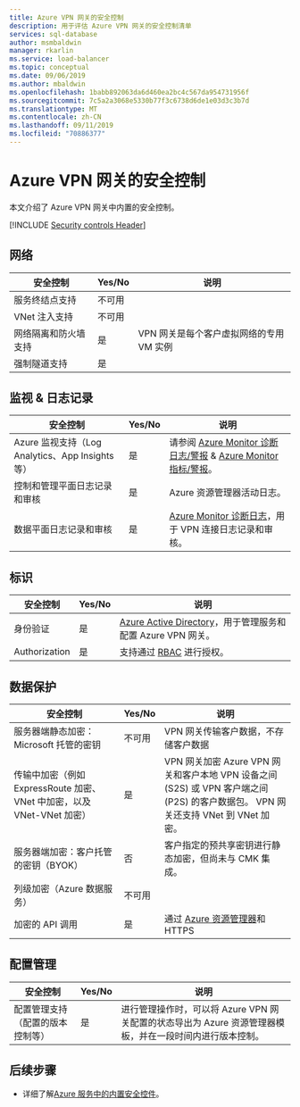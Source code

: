 ```yaml
---
title: Azure VPN 网关的安全控制
description: 用于评估 Azure VPN 网关的安全控制清单
services: sql-database
author: msmbaldwin
manager: rkarlin
ms.service: load-balancer
ms.topic: conceptual
ms.date: 09/06/2019
ms.author: mbaldwin
ms.openlocfilehash: 1babb892063da6d460ea2bc4c567da954731956f
ms.sourcegitcommit: 7c5a2a3068e5330b77f3c6738d6de1e03d3c3b7d
ms.translationtype: MT
ms.contentlocale: zh-CN
ms.lasthandoff: 09/11/2019
ms.locfileid: "70886377"
---
```

# <a name="security-controls-for-azure-vpn-gateway"></a>Azure VPN 网关的安全控制

本文介绍了 Azure VPN 网关中内置的安全控制。

[!INCLUDE [Security controls Header](../../includes/security-controls-header.md)]

## <a name="network"></a>网络

| 安全控制 | Yes/No | 说明 |
|---|---|--|
| 服务终结点支持| 不可用 | |
| VNet 注入支持| 不可用 | |
| 网络隔离和防火墙支持| 是 | VPN 网关是每个客户虚拟网络的专用 VM 实例  |
| 强制隧道支持| 是 |  |

## <a name="monitoring--logging"></a>监视 & 日志记录

| 安全控制 | Yes/No | 说明|
|---|---|--|
| Azure 监视支持（Log Analytics、App Insights 等）| 是 | 请参阅 [Azure Monitor 诊断日志/警报](vpn-gateway-howto-setup-alerts-virtual-network-gateway-log.md) & [Azure Monitor 指标/警报](vpn-gateway-howto-setup-alerts-virtual-network-gateway-metric.md)。  |
| 控制和管理平面日志记录和审核| 是 | Azure 资源管理器活动日志。 |
| 数据平面日志记录和审核 | 是 | [Azure Monitor 诊断日志](../azure-resource-manager/resource-group-audit.md)，用于 VPN 连接日志记录和审核。 |

## <a name="identity"></a>标识

| 安全控制 | Yes/No | 说明|
|---|---|--|
| 身份验证| 是 | [Azure Active Directory](../active-directory/fundamentals/active-directory-whatis.md)，用于管理服务和配置 Azure VPN 网关。 |
| Authorization| 是 | 支持通过 [RBAC](../role-based-access-control/overview.md) 进行授权。 |

## <a name="data-protection"></a>数据保护

| 安全控制 | Yes/No | 说明 |
|---|---|--|
| 服务器端静态加密：Microsoft 托管的密钥 | 不可用 | VPN 网关传输客户数据，不存储客户数据 |
| 传输中加密（例如 ExpressRoute 加密、VNet 中加密，以及 VNet-VNet 加密）| 是 | VPN 网关加密 Azure VPN 网关和客户本地 VPN 设备之间 (S2S) 或 VPN 客户端之间 (P2S) 的客户数据包。 VPN 网关还支持 VNet 到 VNet 加密。 |
| 服务器端加密：客户托管的密钥（BYOK） | 否 | 客户指定的预共享密钥进行静态加密，但尚未与 CMK 集成。 |
| 列级加密（Azure 数据服务）| 不可用 | |
| 加密的 API 调用| 是 | 通过 [Azure 资源管理器](../azure-resource-manager/index.yml)和 HTTPS  |

## <a name="configuration-management"></a>配置管理

| 安全控制 | Yes/No | 说明|
|---|---|--|
| 配置管理支持（配置的版本控制等）| 是 | 进行管理操作时，可以将 Azure VPN 网关配置的状态导出为 Azure 资源管理器模板，并在一段时间内进行版本控制。 | 

## <a name="next-steps"></a>后续步骤

- 详细了解[Azure 服务中的内置安全控件](../security/fundamentals/security-controls.md)。